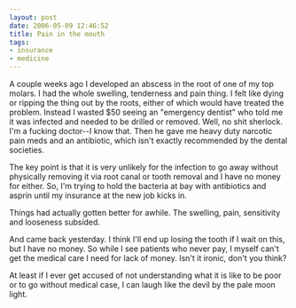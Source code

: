 ```yaml
---
layout: post
date: 2006-05-09 12:46:52
title: Pain in the mouth
tags:
- insurance
- medicine
---
```


A couple weeks ago I developed an abscess in the root of one of my top molars.  I had the whole swelling, tenderness and pain thing.  I felt like dying or ripping the thing out by the roots, either of which would have treated the problem.  Instead I wasted $50 seeing an "emergency dentist" who told me it was infected and needed to be drilled or removed.  Well, no shit sherlock.  I'm a fucking doctor--I know that.  Then he gave me heavy duty narcotic pain meds and an antibiotic, which isn't exactly recommended by the dental societies.  

The key point is that it is very unlikely for the infection to go away without physically removing it via root canal or tooth removal and I have no money for either.  So, I'm trying to hold the bacteria at bay with antibiotics and asprin until my insurance at the new job kicks in.  

Things had actually gotten better for awhile.  The swelling, pain, sensitivity and looseness subsided.  

And came back yesterday.  I think I'll end up losing the tooth if I wait on this, but I have no money.  So while I see patients who never pay, I myself can't get the medical care I need for lack of money.  Isn't it ironic, don't you think?

At least if I ever get accused of not understanding what it is like to be poor or to go without medical case, I can laugh like the devil by the pale moon light.
